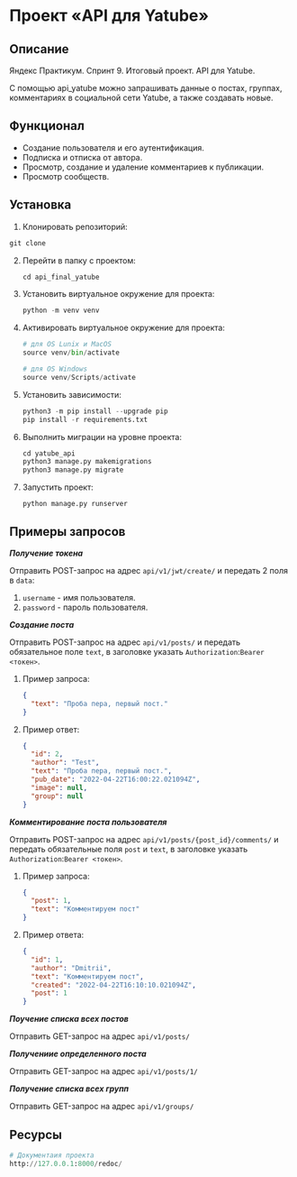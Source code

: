 # Проект «API для Yatube»
## Описание
Яндекс Практикум. Спринт 9. Итоговый проект. API для Yatube.

С помощью api_yatube можно запрашивать данные о постах, группах, 
комментариях в социальной сети Yatube, а также создавать новые.

## Функционал

- Создание пользователя и его аутентификация.
- Подписка и отписка от автора.
- Просмотр, создание и удаление комментариев к публикации.
- Просмотр сообществ.

## Установка

1. Клонировать репозиторий:
```python
git clone
```
2. Перейти в папку с проектом:

   ```python
   cd api_final_yatube
   ```

3. Установить виртуальное окружение для проекта:

   ```python
   python -m venv venv
   ```

4. Активировать виртуальное окружение для проекта:

   ```python
   # для OS Lunix и MacOS
   source venv/bin/activate

   # для OS Windows
   source venv/Scripts/activate
   ```

5. Установить зависимости:

   ```python
   python3 -m pip install --upgrade pip
   pip install -r requirements.txt
   ```

6. Выполнить миграции на уровне проекта:

   ```python
   cd yatube_api
   python3 manage.py makemigrations
   python3 manage.py migrate
   ```

7. Запустить проект:

   ```python manage.py runserver```

## Примеры запросов

***Получение токена***

Отправить POST-запрос на адрес `api/v1/jwt/create/` и передать 2 поля в `data`:

1. `username` - имя пользователя.
2. `password` - пароль пользователя.

***Создание поста***

Отправить POST-запрос на адрес `api/v1/posts/` и передать обязательное поле `text`, в заголовке указать `Authorization`:`Bearer <токен>`.

1. Пример запроса:

   ```json
   {
     "text": "Проба пера, первый пост."
   }
   ```
   
2. Пример ответ:

   ```json
   {
     "id": 2,
     "author": "Test",
     "text": "Проба пера, первый пост.",
     "pub_date": "2022-04-22T16:00:22.021094Z",
     "image": null,
     "group": null
   }
   ```
***Комментирование поста пользователя***

Отправить POST-запрос на адрес `api/v1/posts/{post_id}/comments/` и передать обязательные поля `post` и `text`, в заголовке указать `Authorization`:`Bearer <токен>`.

1. Пример запроса:

   ```json
   {
     "post": 1,
     "text": "Комментируем пост"
   }
   ```
2. Пример ответа:

   ```json
   {
     "id": 1,
     "author": "Dmitrii",
     "text": "Комментируем пост",
     "created": "2022-04-22T16:10:10.021094Z",
     "post": 1
   }
   ```

***Поучение списка всех постов***

Отправить GET-запрос на адрес `api/v1/posts/`

***Получениие определенного поста***

Отправить GET-запрос на адрес `api/v1/posts/1/`

***Получение списка всех групп***

Отправить GET-запрос на адрес `api/v1/groups/`


## Ресурсы

```python
# Документаия проекта
http://127.0.0.1:8000/redoc/
```
